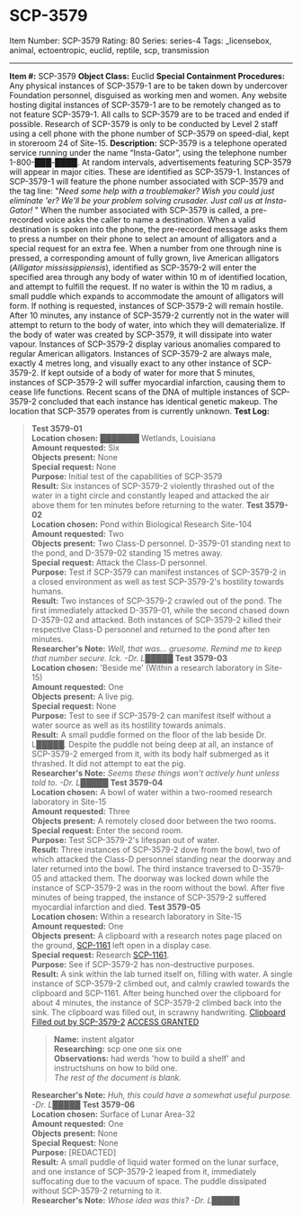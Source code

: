 # SCP-3579
Item Number: SCP-3579
Rating: 80
Series: series-4
Tags: _licensebox, animal, ectoentropic, euclid, reptile, scp, transmission

---

**Item #:** SCP-3579
**Object Class:** Euclid
**Special Containment Procedures:** Any physical instances of SCP-3579-1 are to be taken down by undercover Foundation personnel, disguised as working men and women. Any website hosting digital instances of SCP-3579-1 are to be remotely changed as to not feature SCP-3579-1. All calls to SCP-3579 are to be traced and ended if possible. Research of SCP-3579 is only to be conducted by Level 2 staff using a cell phone with the phone number of SCP-3579 on speed-dial, kept in storeroom 24 of Site-15.
**Description:** SCP-3579 is a telephone operated service running under the name “Insta-Gator”, using the telephone number 1-800-███-████. At random intervals, advertisements featuring SCP-3579 will appear in major cities. These are identified as SCP-3579-1. Instances of SCP-3579-1 will feature the phone number associated with SCP-3579 and the tag line: "_Need some help with a troublemaker? Wish you could just eliminate 'er? We'll be your problem solving crusader. Just call us at Insta-Gator!_ "
When the number associated with SCP-3579 is called, a pre-recorded voice asks the caller to name a destination. When a valid destination is spoken into the phone, the pre-recorded message asks them to press a number on their phone to select an amount of alligators and a special request for an extra fee. When a number from one through nine is pressed, a corresponding amount of fully grown, live American alligators (_Alligator mississippiensis_), identified as SCP-3579-2 will enter the specified area through any body of water within 10 m of identified location, and attempt to fulfill the request. If no water is within the 10 m radius, a small puddle which expands to accommodate the amount of alligators will form. If nothing is requested, instances of SCP-3579-2 will remain hostile. After 10 minutes, any instance of SCP-3579-2 currently not in the water will attempt to return to the body of water, into which they will dematerialize. If the body of water was created by SCP-3579, it will dissipate into water vapour.
Instances of SCP-3579-2 display various anomalies compared to regular American alligators. Instances of SCP-3579-2 are always male, exactly 4 metres long, and visually exact to any other instance of SCP-3579-2. If kept outside of a body of water for more that 5 minutes, instances of SCP-3579-2 will suffer myocardial infarction, causing them to cease life functions. Recent scans of the DNA of multiple instances of SCP-3579-2 concluded that each instance has identical genetic makeup.
The location that SCP-3579 operates from is currently unknown.
**Test Log:**
> **Test 3579-01**  
>  **Location chosen:** ███████ Wetlands, Louisiana  
>  **Amount requested:** Six  
>  **Objects present:** None  
>  **Special request:** None  
>  **Purpose:** Initial test of the capabilities of SCP-3579  
>  **Result:** Six instances of SCP-3579-2 violently thrashed out of the water in a tight circle and constantly leaped and attacked the air above them for ten minutes before returning to the water.
> **Test 3579-02**  
>  **Location chosen:** Pond within Biological Research Site-104  
>  **Amount requested:** Two  
>  **Objects present:** Two Class-D personnel. D-3579-01 standing next to the pond, and D-3579-02 standing 15 metres away.  
>  **Special request:** Attack the Class-D personnel.  
>  **Purpose:** Test if SCP-3579 can manifest instances of SCP-3579-2 in a closed environment as well as test SCP-3579-2's hostility towards humans.  
>  **Result:** Two instances of SCP-3579-2 crawled out of the pond. The first immediately attacked D-3579-01, while the second chased down D-3579-02 and attacked. Both instances of SCP-3579-2 killed their respective Class-D personnel and returned to the pond after ten minutes.  
>  **Researcher's Note:** _Well, that was… gruesome. Remind me to keep that number secure. Ick. -Dr. L█████_
> **Test 3579-03**  
>  **Location chosen:** 'Beside me' (Within a research laboratory in Site-15)  
>  **Amount requested:** One  
>  **Objects present:** A live pig.  
>  **Special request:** None  
>  **Purpose:** Test to see if SCP-3579-2 can manifest itself without a water source as well as its hostility towards animals.  
>  **Result:** A small puddle formed on the floor of the lab beside Dr. L█████. Despite the puddle not being deep at all, an instance of SCP-3579-2 emerged from it, with its body half submerged as it thrashed. It did not attempt to eat the pig.  
>  **Researcher's Note:** _Seems these things won't actively hunt unless told to. -Dr. L█████_
> **Test 3579-04**  
>  **Location chosen:** A bowl of water within a two-roomed research laboratory in Site-15  
>  **Amount requested:** Three  
>  **Objects present:** A remotely closed door between the two rooms.  
>  **Special request:** Enter the second room.  
>  **Purpose:** Test SCP-3579-2's lifespan out of water.  
>  **Result:** Three instances of SCP-3579-2 dove from the bowl, two of which attacked the Class-D personnel standing near the doorway and later returned into the bowl. The third instance traversed to D-3579-05 and attacked them. The doorway was locked down while the instance of SCP-3579-2 was in the room without the bowl. After five minutes of being trapped, the instance of SCP-3579-2 suffered myocardial infarction and died.
> **Test 3579-05**  
>  **Location chosen:** Within a research laboratory in Site-15  
>  **Amount requested:** One  
>  **Objects present:** A clipboard with a research notes page placed on the ground, [SCP-1161](/scp-1161) left open in a display case.  
>  **Special request:** Research [SCP-1161](/scp-1161).  
>  **Purpose:** See if SCP-3579-2 has non-destructive purposes.  
>  **Result:** A sink within the lab turned itself on, filling with water. A single instance of SCP-3579-2 climbed out, and calmly crawled towards the clipboard and SCP-1161. After being hunched over the clipboard for about 4 minutes, the instance of SCP-3579-2 climbed back into the sink. The clipboard was filled out, in scrawny handwriting.
> [Clipboard Filled out by SCP-3579-2](javascript:;)
> [ACCESS GRANTED](javascript:;)
>> **Name:** instent algator  
>  **Researching:** scp one one six one  
>  **Observations:** had werds 'how to build a shelf' and instructshuns on how to bild one.  
>  _The rest of the document is blank._
>   
>  **Researcher's Note:** _Huh, this could have a somewhat useful purpose. -Dr. L█████_
> **Test 3579-06**  
>  **Location chosen:** Surface of Lunar Area-32  
>  **Amount requested:** One  
>  **Objects present:** None  
>  **Special Request:** None  
>  **Purpose:** [REDACTED]  
>  **Result:** A small puddle of liquid water formed on the lunar surface, and one instance of SCP-3579-2 leaped from it, immediately suffocating due to the vacuum of space. The puddle dissipated without SCP-3579-2 returning to it.  
>  **Researcher's Note:** _Whose idea was this? -Dr. L█████_